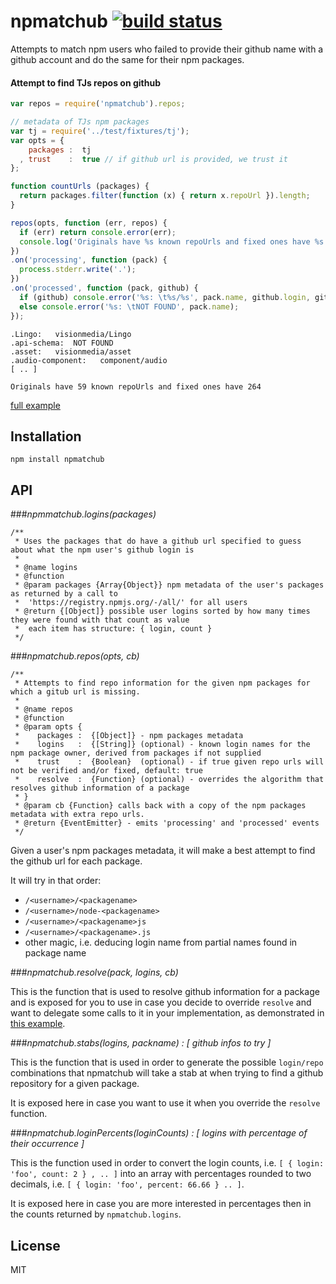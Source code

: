 # npmatchub [![build status](https://secure.travis-ci.org/thlorenz/npmatchub.png)](http://travis-ci.org/thlorenz/npmatchub)

Attempts to match npm users who failed to provide their github name with a github account and do the same for their npm packages.

#### Attempt to find TJs repos on github

```js
var repos = require('npmatchub').repos;

// metadata of TJs npm packages
var tj = require('../test/fixtures/tj'); 
var opts = {
    packages :  tj
  , trust    :  true // if github url is provided, we trust it
};

function countUrls (packages) {
  return packages.filter(function (x) { return x.repoUrl }).length;
}

repos(opts, function (err, repos) {
  if (err) return console.error(err);
  console.log('Originals have %s known repoUrls and fixed ones have %s', countUrls(tj), countUrls(repos));
})
.on('processing', function (pack) {
  process.stderr.write('.');
})
.on('processed', function (pack, github) {
  if (github) console.error('%s: \t%s/%s', pack.name, github.login, github.repo);
  else console.error('%s: \tNOT FOUND', pack.name);
});
```

```
.Lingo:   visionmedia/Lingo
.api-schema:  NOT FOUND
.asset:   visionmedia/asset
.audio-component:   component/audio
[ .. ]

Originals have 59 known repoUrls and fixed ones have 264
```

[full example](https://github.com/thlorenz/npmatchub/blob/master/examples/fix-tjs-repos.js)

## Installation

    npm install npmatchub

## API

###*npmmatchub.logins(packages)*

```
/**
 * Uses the packages that do have a github url specified to guess about what the npm user's github login is
 *
 * @name logins
 * @function
 * @param packages {Array{Object}} npm metadata of the user's packages as returned by a call to
 *  'https://registry.npmjs.org/-/all/' for all users
 * @return {[Object]} possible user logins sorted by how many times they were found with that count as value
 *  each item has structure: { login, count }
 */
 ```

###*npmatchub.repos(opts, cb)*

```
/**
 * Attempts to find repo information for the given npm packages for which a gitub url is missing.
 *
 * @name repos
 * @function
 * @param opts {
 *    packages :  {[Object]} - npm packages metadata
 *    logins   :  {[String]} (optional) - known login names for the npm package owner, derived from packages if not supplied
 *    trust    :  {Boolean}  (optional) - if true given repo urls will not be verified and/or fixed, default: true
 *    resolve  :  {Function} (optional) - overrides the algorithm that resolves github information of a package
 * }
 * @param cb {Function} calls back with a copy of the npm packages metadata with extra repo urls.
 * @return {EventEmitter} - emits 'processing' and 'processed' events
 */
```

Given a user's npm packages metadata, it will make a best attempt to find the github url for each package.

It will try in that order:

- `/<username>/<packagename>`
- `/<username>/node-<packagename>`
- `/<username>/<packagename>js`
- `/<username>/<packagename>.js`
- other magic, i.e. deducing login name from partial names found in package name

###*npmatchub.resolve(pack, logins, cb)*

This is the function that is used to resolve github information for a package and is exposed for you to use in case you
decide to override `resolve` and want to delegate some calls to it in your implementation, as demonstrated in [this
example](https://github.com/thlorenz/npmatchub/blob/master/examples/fix-tjs-repos-wrap-resolve.js).

###*npmatchub.stabs(logins, packname) : [ github infos to try ]*

This is the function that is used in order to generate the possible `login/repo` combinations that npmatchub will take a
stab at when trying to find a github repository for a given package.

It is exposed here in case you want to use it when you override the `resolve` function.

###*npmatchub.loginPercents(loginCounts) : [ logins with percentage of their occurrence ]*

This is the function used in order to convert the login counts, i.e. `[ { login: 'foo', count: 2 } , .. ]` into an array
with percentages rounded to two decimals, i.e. `[ { login: 'foo', percent: 66.66 } .. ]`.

It is exposed here in case you are more interested in percentages then in the counts returned
by `npmatchub.logins`.

## License

MIT
